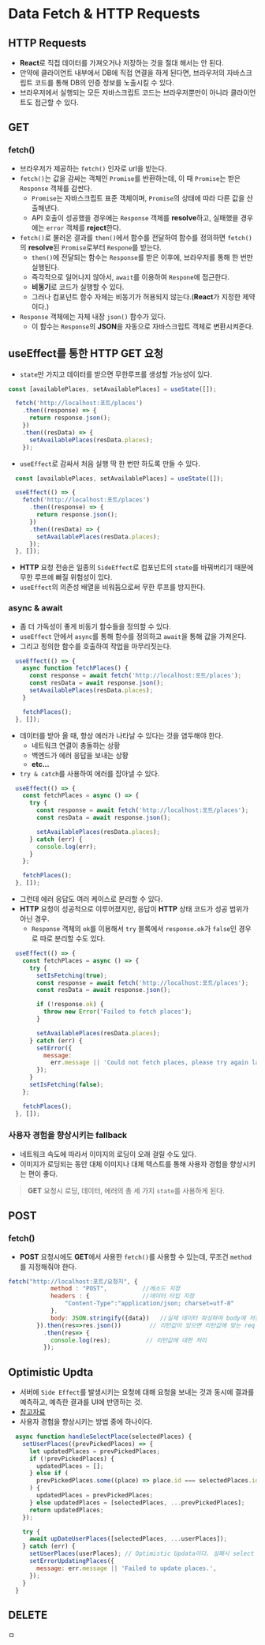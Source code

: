 # Data Fetch & HTTP Requests

## HTTP Requests

- **React**로 직접 데이터를 가져오거나 저장하는 것을 절대 해서는 안 된다.
- 만약에 클라이언트 내부에서 DB에 직접 연결을 하게 된다면, 브라우저의 자바스크립트 코드를 통해 DB의 인증 정보를 노출시킬 수 있다.
- 브라우저에서 실행되는 모든 자바스크립트 코드는 브라우저뿐만이 아니라 클라이언트도 접근할 수 있다.

## GET

### fetch()

- 브라우저가 제공하는 `fetch()` 인자로 url을 받는다.
- `fetch()`는 값을 감싸는 객체인 `Promise`를 반환하는데, 이 때 `Promise`는 받은 `Response` 객체를 감싼다.
  - `Promise`는 자바스크립트 표준 객체이며, `Promise`의 상태에 따라 다른 값을 산출해낸다.
  - API 호출이 성공했을 경우에는 `Response` 객체를 **resolve**하고, 실패했을 경우에는 `error` 객체를 **reject**한다.
- `fetch()`로 불러온 결과를 `then()`에서 함수를 전달하여 함수를 정의하면 `fetch()`의 **resolve**된 `Promise`로부터 `Respone`를 받는다.
  - `then()`에 전달되는 함수는 `Response`를 받은 이후에, 브라우저를 통해 한 번만 실행된다.
  - 즉각적으로 일어나지 않아서, `await`를 이용하여 `Respone`에 접근한다.
  - **비동기**로 코드가 실행할 수 있다.
  - 그러나 컴포넌트 함수 자체는 비동기가 허용되지 않는다.(**React**가 지정한 제약이다.)
- `Response` 객체에는 자체 내장 `json()` 함수가 있다.
  - 이 함수는 `Response`의 **JSON**을 자동으로 자바스크립트 객체로 변환시켜준다.
 
## useEffect를 통한 HTTP GET 요청

- `state`만 가지고 데이터를 받으면 무한루프를 생성할 가능성이 있다.

```javascript
const [availablePlaces, setAvailablePlaces] = useState([]);

  fetch('http://localhost:포트/places')
    .then((response) => {
      return response.json();
    })
    .then((resData) => {
      setAvailablePlaces(resData.places);
    });
```

- `useEffect`로 감싸서 처음 실행 딱 한 번만 하도록 만들 수 있다.

```javascript
  const [availablePlaces, setAvailablePlaces] = useState([]);

  useEffect(() => {
    fetch('http://localhost:포트/places')
      .then((response) => {
        return response.json();
      })
      .then((resData) => {
        setAvailablePlaces(resData.places);
      });
  }, []);
```

- **HTTP** 요청 전송은 일종의 `SideEffect`로 컴포넌트의 `state`를 바꿔버리기 때문에 무한 루프에 빠질 위험성이 있다.
- `useEffect`의 의존성 배열을 비워둠으로써 무한 루프를 방지한다.

### async & await

- 좀 더 가독성이 좋게 비동기 함수들을 정의할 수 있다.
- `useEffect` 안에서 `async`를 통해 함수를 정의하고 `await`을 통해 값을 가져온다.
- 그리고 정의한 함수를 호출하여 작업을 마무리짓는다.

```javascript
  useEffect(() => {
    async function fetchPlaces() {
      const response = await fetch('http://localhost:포트/places');
      const resData = await response.json();
      setAvailablePlaces(resData.places);
    }

    fetchPlaces();
  }, []);
```

- 데이터를 받아 올 때, 항상 에러가 나타날 수 있다는 것을 염두해야 한다.
  - 네트워크 연결이 충돌하는 상황
  - 백엔드가 에러 응답을 보내는 상황
  - **etc...** 
- `try & catch`를 사용하여 에러를 잡아낼 수 있다.

```javascript
  useEffect(() => {
    const fetchPlaces = async () => {
      try {
        const response = await fetch('http://localhost:포트/places');
        const resData = await response.json();

        setAvailablePlaces(resData.places);
      } catch (err) {
        console.log(err);
      }
    };

    fetchPlaces();
  }, []);
```

- 그런데 에러 응답도 여러 케이스로 분리할 수 있다.
- **HTTP** 요청이 성공적으로 이루어졌지만, 응답이 **HTTP** 상태 코드가 성공 범위가 아닌 경우.
  - `Response` 객체의 `ok`를 이용해서 `try` 블록에서 `response.ok`가 `false`인 경우로 따로 분리할 수도 있다.

```javascript
  useEffect(() => {
    const fetchPlaces = async () => {
      try {
        setIsFetching(true);
        const response = await fetch('http://localhost:포트/places');
        const resData = await response.json();

        if (!response.ok) {
          throw new Error('Failed to fetch places');
        }

        setAvailablePlaces(resData.places);
      } catch (err) {
        setError({
          message:
            err.message || 'Could not fetch places, please try again later.',
        });
      }
      setIsFetching(false);
    };

    fetchPlaces();
  }, []);
```

### 사용자 경험을 향상시키는 fallback

- 네트워크 속도에 따라서 이미지의 로딩이 오래 걸릴 수도 있다.
- 이미지가 로딩되는 동안 대체 이미지나 대체 텍스트를 통해 사용자 경험을 향상시키는 편이 좋다.

> **GET** 요청시 로딩, 데이터, 에러의 총 세 가지 `state`를 사용하게 된다.

## POST

### fetch()

- **POST** 요청시에도 **GET**에서 사용한 `fetch()`를 사용할 수 있는데, 무조건 `method`를 지정해줘야 한다.

```javascript
fetch("http://localhost:포트/요청지", {
            method : "POST",          //메소드 지정
            headers : {               //데이터 타입 지정
                "Content-Type":"application/json; charset=utf-8"
            },
            body: JSON.stringify({data})   //실제 데이터 파싱하여 body에 저장
        }).then(res=>res.json())        // 리턴값이 있으면 리턴값에 맞는 req 지정
          .then(res=> {
            console.log(res);          // 리턴값에 대한 처리
          });
```

## Optimistic Updta

- 서버에 `Side Effect`를 발생시키는 요청에 대해 요청을 보내는 것과 동시에 결과를 예측하고, 예측한 결과를 UI에 반영하는 것.
- [참고자료](https://velog.io/@jhjung3/Optimistic-Updates-%EA%B5%AC%ED%98%84%ED%95%98%EA%B8%B0-with-%EB%A6%AC%EC%95%A1%ED%8A%B8-%EC%BF%BC%EB%A6%AC)
- 사용자 경험을 향상시키는 방법 중에 하나이다.

```javascript
  async function handleSelectPlace(selectedPlaces) {
    setUserPlaces((prevPickedPlaces) => {
      let updatedPlaces = prevPickedPlaces;
      if (!prevPickedPlaces) {
        updatedPlaces = [];
      } else if (
        prevPickedPlaces.some((place) => place.id === selectedPlaces.id)
      ) {
        updatedPlaces = prevPickedPlaces;
      } else updatedPlaces = [selectedPlaces, ...prevPickedPlaces];
      return updatedPlaces;
    });

    try {
      await upDateUserPlaces([selectedPlaces, ...userPlaces]); 
    } catch (err) {
      setUserPlaces(userPlaces); // Optimistic Updata이다. 실패시 select 하기 전으로 돌아간다.
      setErrorUpdatingPlaces({
        message: err.message || 'Failed to update places.',
      });
    }
  }
```

## DELETE

ㅁ
